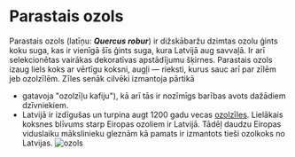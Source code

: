 # Parastais ozols 
Parastais ozols
(latīņu: ***Quercus robur***) ir dižskābaržu dzimtas ozolu ģints koku suga, kas ir vienīgā šīs ģints suga, kura Latvijā aug savvaļā. Ir arī selekcionētas vairākas dekoratīvas apstādījumu šķirnes. Parastais ozols izaug liels koks ar vērtīgu koksni, augļi — rieksti, kurus sauc arī par zīlēm jeb ozolzīlēm. Zīles senāk cilvēki izmantoja pārtikā 
- gatavoja "ozolzīļu kafiju"), kā arī tās ir nozīmīgs barības avots dažādiem dzīvniekiem. 
- Latvijā ir izdīgušas un turpina augt 1200 gadu vecas [ozolzīles](https://www.diena.lv/raksts/videunturisms/dabasdiena/rudens-davana--ozolziles-14205789). Lielākais koksnes blīvums starp Eiropas ozoliem ir Latvijā. Tādēļ daudzu Eiropas viduslaiku mākslinieku gleznām kā pamats ir izmantots tieši ozolkoks no Latvijas.
![ozols](https://upload.wikimedia.org/wikipedia/commons/thumb/e/e6/Keeler_Oak_Tree_-_distance_photo%2C_May_2013.jpg/1920px-Keeler_Oak_Tree_-_distance_photo%2C_May_2013.jpg)